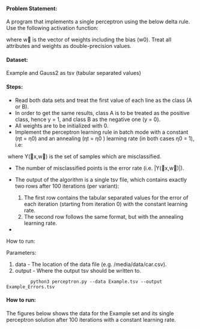 #### Problem Statement:

A program that implements a single perceptron using the below delta rule. Use the following activation function:



where w⃗ is the vector of weights including the bias (w0). Treat all attributes and weights as double-precision values.



#### Dataset:

Example and Gauss2 as tsv (tabular separated values)

#### Steps:

- Read both data sets and treat the first value of each line as the class (A or B). 
- In order to get the same results, class A is to be treated as the positive class, hence y = 1, and class B as the negative one (y = 0). 
- All weights are to be initialized with 0. 
- Implement the perceptron learning rule in batch mode with a constant (ηt = η0) and an annealing (ηt = η0 ) learning rate (in both cases η0 = 1), i.e:



​		where Y(⃗x,w⃗) is the set of samples which are misclassified.

- The number of misclassified points is the error rate (i.e. |Y(⃗x,w⃗)|).

- The output of the algorithm is a single tsv file, which contains exactly two rows after 100 iterations (per variant):

  1. The first row contains the tabular separated values for the error of each iteration (starting from iteration 0) with the constant learning rate.
  2. The second row follows the same format, but with the annealing learning rate.

- 

  

  How to run:

Parameters:

1. data - The location of the data file (e.g. /media/data/car.csv). 
2. output - Where the output tsv should be written to.

```
         python3 perceptron.py --data Example.tsv --output Example_Errors.tsv
```

#### How to run:

The figures below shows the data for the Example set and its single perceptron solution after 100 iterations with a constant learning rate.